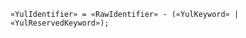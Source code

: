 <!-- This file is generated automatically by infrastructure scripts. Please don't edit by hand. -->

```{ .ebnf .slang-ebnf #YulIdentifier }
«YulIdentifier» = «RawIdentifier» - («YulKeyword» | «YulReservedKeyword»);
```
